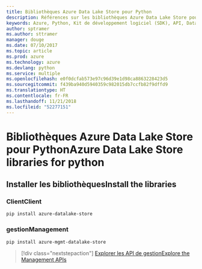 ```yaml
---
title: Bibliothèques Azure Data Lake Store pour Python
description: Références sur les bibliothèques Azure Data Lake Store pour Python
keywords: Azure, Python, Kit de développement logiciel (SDK), API, Data Lake Store
author: sptramer
ms.author: sttramer
manager: douge
ms.date: 07/10/2017
ms.topic: article
ms.prod: azure
ms.technology: azure
ms.devlang: python
ms.service: multiple
ms.openlocfilehash: e0f0dcfab573e97c96d39e1d98ca8863228423d5
ms.sourcegitcommit: f439ba940d5940359c982015db7ccfb82f9dffd9
ms.translationtype: HT
ms.contentlocale: fr-FR
ms.lasthandoff: 11/21/2018
ms.locfileid: "52277151"
---
```

# <a name="azure-data-lake-store-libraries-for-python"></a><span data-ttu-id="1d9be-104">Bibliothèques Azure Data Lake Store pour Python</span><span class="sxs-lookup"><span data-stu-id="1d9be-104">Azure Data Lake Store libraries for python</span></span>

## <a name="install-the-libraries"></a><span data-ttu-id="1d9be-105">Installer les bibliothèques</span><span class="sxs-lookup"><span data-stu-id="1d9be-105">Install the libraries</span></span>
### <a name="client"></a><span data-ttu-id="1d9be-106">Client</span><span class="sxs-lookup"><span data-stu-id="1d9be-106">Client</span></span>

```bash
pip install azure-datalake-store
```

### <a name="management"></a><span data-ttu-id="1d9be-107">gestion</span><span class="sxs-lookup"><span data-stu-id="1d9be-107">Management</span></span>

```bash
pip install azure-mgmt-datalake-store
```
> [!div class="nextstepaction"]
> [<span data-ttu-id="1d9be-108">Explorer les API de gestion</span><span class="sxs-lookup"><span data-stu-id="1d9be-108">Explore the Management APIs</span></span>](/python/api/overview/azure/datalakestore/management)
